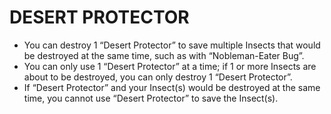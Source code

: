 
# DESERT PROTECTOR

*   You can destroy 1 “Desert Protector” to save multiple Insects that would be destroyed at the same time, such as with “Nobleman-Eater Bug”.
*   You can only use 1 “Desert Protector” at a time; if 1 or more Insects are about to be destroyed, you can only destroy 1 “Desert Protector”.
*   If “Desert Protector” and your Insect(s) would be destroyed at the same time, you cannot use “Desert Protector” to save the Insect(s).

  